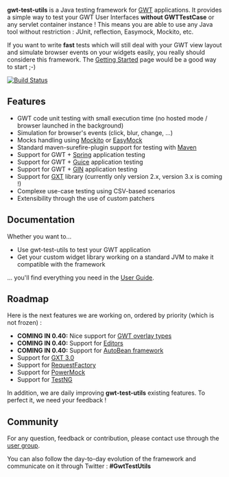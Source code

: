**gwt-test-utils** is a Java testing framework for [GWT](http://code.google.com/intl/fr-FR/webtoolkit/) applications. It provides a simple way to test your GWT User Interfaces **without GWTTestCase** or any servlet container instance ! This means you are able to use any Java tool without restriction : JUnit, reflection, Easymock, Mockito, etc.

If you want to write **fast** tests which will still deal with your GWT view layout and simulate browser events on your widgets easily, you really should considere this framework. 
The [Getting Started](http://code.google.com/p/gwt-test-utils/wiki/GettingStarted) page would be a good way to start ;-) 

[![Build Status](https://buildhive.cloudbees.com/job/gwt-test-utils/job/gwt-test-utils/badge/icon)](https://buildhive.cloudbees.com/job/gwt-test-utils/job/gwt-test-utils/)

## Features ##

 * GWT code unit testing with small execution time (no hosted mode / browser launched in the background)
 * Simulation for browser's events (click, blur, change, ...)
 * Mocks handling using [Mockito](http://mockito.org/) or [EasyMock](http://easymock.org/)
 * Standard maven-surefire-plugin support for testing with [Maven](http://maven.apache.org/)
 * Support for GWT + [Spring](http://www.springsource.org/) application testing
 * Support for GWT + [Guice](http://code.google.com/p/google-guice/) application testing
 * Support for GWT + [GIN](http://code.google.com/p/google-gin/) application testing
 * Support for [GXT](http://www.sencha.com/products/gxt/) library (currently only version 2.x, version 3.x is coming !)
 * Complexe use-case testing using CSV-based scenarios
 * Extensibility through the use of custom patchers

## Documentation ##

Whether you want to...
 * Use gwt-test-utils to test your GWT application
 * Get your custom widget library working on a standard JVM to make it compatible with the framework

... you'll find everything you need in the [User Guide](http://code.google.com/p/gwt-test-utils/wiki/UserGuide).

## Roadmap ##

Here is the next features we are working on, ordered by priority (which is not frozen) :

 * **COMING IN 0.40:** Nice support for [GWT overlay types](http://code.google.com/p/google-web-toolkit/wiki/OverlayTypes)
 * **COMING IN 0.40:** Support for [Editors](http://code.google.com/p/google-web-toolkit/wiki/Editors) 
 * **COMING IN 0.40:** Support for [AutoBean framework](http://code.google.com/p/google-web-toolkit/wiki/AutoBean)
 * Support for [GXT 3.0](http://www.sencha.com/products/gxt/)
 * Support for [RequestFactory](http://code.google.com/intl/fr-FR/webtoolkit/doc/latest/DevGuideRequestFactory.html)
 * Support for [PowerMock](http://code.google.com/p/powermock/)
 * Support for [TestNG](http://testng.org/)

In addition, we are daily improving **gwt-test-utils** existing features. To perfect it, we need your feedback !

## Community ##

For any question, feedback or contribution, please contact use through the [user group](http://groups.google.com/group/gwt-test-utils-users).

You can also follow the day-to-day evolution of the framework and communicate on it through Twitter : **#GwtTestUtils**